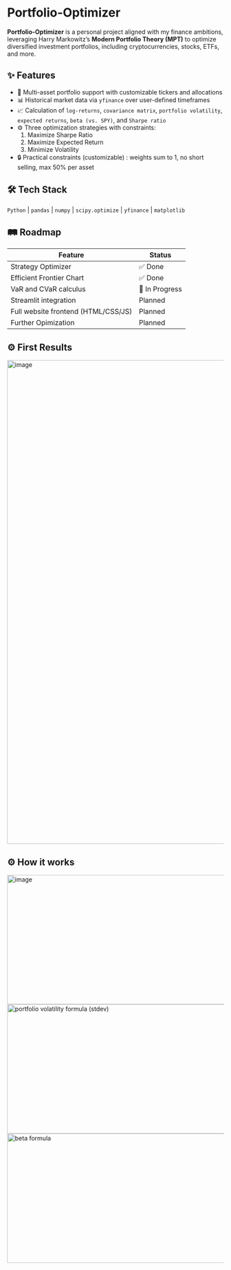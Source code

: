# Portfolio-Optimizer

**Portfolio-Optimizer** is a personal project aligned with my finance ambitions, leveraging Harry Markowitz’s **Modern Portfolio Theory (MPT)** to optimize diversified investment portfolios, including cryptocurrencies, stocks, ETFs, and more.


## ✨ Features

- 🎯 Multi-asset portfolio support with customizable tickers and allocations  
- 📊 Historical market data via `yfinance` over user-defined timeframes  
- 📈 Calculation of `log-returns`, `covariance matrix`, `portfolio volatility`, `expected returns`, `beta (vs. SPY)`, and `Sharpe ratio`  
- ⚙️ Three optimization strategies with constraints:  
  1. Maximize Sharpe Ratio  
  2. Maximize Expected Return  
  3. Minimize Volatility  
- 🔒 Practical constraints (customizable) : weights sum to 1, no short selling, max 50% per asset  


## 🛠️ Tech Stack

`Python` | `pandas` | `numpy` | `scipy.optimize` | `yfinance` | `matplotlib`


## 🛤️ Roadmap

| Feature                         | Status        |
| ------------------------------- | ------------- |
| Strategy Optimizer              | ✅ Done |
| Efficient Frontier Chart        | ✅ Done |
| VaR and CVaR calculus           | 🚧 In Progress |
| Streamlit integration           | Planned       |
| Full website frontend (HTML/CSS/JS) | Planned  |
| Further Opimization             | Planned       |

## ⚙️ First Results
<img width="2336" height="1122" alt="image" src="https://github.com/user-attachments/assets/e728f627-8bde-4398-bd73-4e5fc54d5d75" />


## ⚙️ How it works
<img width="650" height="300" alt="image" src="https://github.com/user-attachments/assets/2fabe7d0-308b-434d-bd9c-7b9a281d8f66" />
<img width="650" height="300" alt="portfolio volatility formula (stdev)" src="https://github.com/user-attachments/assets/fe435449-3f8c-4041-bc4f-aa7b43f9afda" />
<img width="650" height="300" alt="beta formula" src="https://github.com/user-attachments/assets/a30e0a88-aa2b-4909-b69e-dfd085a7a341" />


